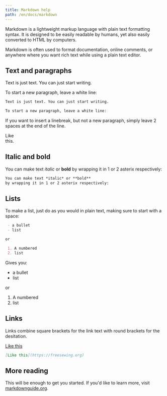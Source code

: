 ```yaml
---
title: Markdown help
path: /en/docs/markdown
---
```


Markdown is a lightweight markup language with plain text formatting syntax. 
It is designed to be easily readable by humans, yet also easily converted to HTML by computers.

Markdown is often used to format documentation, online comments,
or anywhere where you want rich text while using a plain text editor.

## Text and paragraphs

Text is just text. You can just start writing.

To start a new paragraph, leave a white line:

```md
Text is just text. You can just start writing.

To start a new paragraph, leave a white line:
```

If you want to insert a linebreak, but not a new paragraph,
simply leave 2 spaces at the end of the line.

Like  
this.

## Italic and bold

You can make text *italic* or **bold** by wrapping it in 1 or 2 asterix respectively:

```md
You can make text *italic* or **bold** 
by wrapping it in 1 or 2 asterix respectively:
```

## Lists

To make a list, just do as you would in plain text, making sure to start with a space:

```md
 - a bullet
 - list

or

 1. A numbered
 2. list
```

Gives you:

 - a bullet
 - list

or

 1. A numbered
 2. list

## Links

Links combine square brackets for the link text with round brackets for the desitation.

[Like this](https://freesewing.org)

```md
[Like this](https://freesewing.org)
```

## More reading

This will be enough to get you started. If you'd like to learn more, 
visit [markdownguide.org](https://www.markdownguide.org/).


